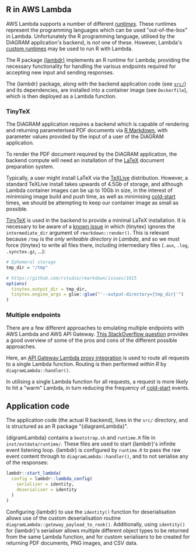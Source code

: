 ## R in AWS Lambda

AWS Lambda supports a number of different
[_runtimes_](https://docs.aws.amazon.com/lambda/latest/dg/lambda-runtimes.html). These runtimes
represent the programming languages which can be used "out-of-the-box" in Lambda. Unfortunately the
R programming language, utilised by the DiAGRAM application's backend, is _not_ one of these.
However, Lambda's 
[custom runtimes](https://docs.aws.amazon.com/lambda/latest/dg/runtimes-custom.html)
may be used to run R with Lambda.

The R package [{lambdr}](https://github.com/mdneuzerling/lambdr) implements an R runtime for Lambda;
providing the necessary functionality for handling the various endpoints required for accepting new
input and sending responses.

The {lambdr} package, along with the backend application code (see [`src/`](src/)) and its
dependencies, are installed into a container image (see `Dockerfile`), which is then deployed as a
Lambda function.

### TinyTeX

The DiAGRAM application requires a backend which is capable of rendering and returning parameterised
PDF documents via [R Markdown](https://rmarkdown.rstudio.com/), with parameter values provided by
the input of a user of the DiAGRAM application.

To render the PDF document required by the DiAGRAM application, the backend compute will need an
installation of the [LaTeX](https://www.latex-project.org/about/) document preparation system.

Typically, a user might install LaTeX via the [TeXLive](https://www.tug.org/texlive/) distribution.
However, a standard TeXLive install takes upwards of 4.5Gb of storage, and although Lambda container
images can be up to 10Gb in size, in the interest of minimising image build and push time, as well
as minimising
[cold-start](https://aws.amazon.com/blogs/compute/operating-lambda-performance-optimization-part-1/)
times, we should be attempting to keep our container image as small as possible.

[TinyTeX](https://yihui.org/tinytex/) is used in the backend to provide a minimal LaTeX
installation. It is necessary to be aware of a 
[known issue](https://github.com/rstudio/rmarkdown/issues/1975) in which {tinytex} ignores the
`intermediate_dir` argument of `rmarkdown::render()`. This is relevant because `/tmp` is the _only
writeable directory in Lambda_, and so we must force {tinytex} to write all files there, including
intermediary files (`.aux`, `.log`, `.synctex.gz`, ...):

```R
# Ephemeral storage
tmp_dir = "/tmp"

# https://github.com/rstudio/rmarkdown/issues/1615
options(
  tinytex.output_dir = tmp_dir,
  tinytex.engine_args = glue::glue("'--output-directory={tmp_dir}'")
)
```

### Multiple endpoints

There are a few different approaches to emulating multiple endpoints with AWS Lambda and AWS API
Gateway. 
[This StackOverflow question](https://stackoverflow.com/questions/41425511/aws-api-gateway-lambda-multiple-endpoint-functions-vs-single-endpoint)
provides a good overview of some of the pros and cons of the different possible approaches.

Here, an 
[API Gateway Lambda proxy integration](https://docs.aws.amazon.com/apigateway/latest/developerguide/set-up-lambda-proxy-integrations.html)
is used to route all requests to a single Lambda function. Routing is then performed _within R_ by
`diagramLambda::handler()`.

In utilising a single Lambda function for all requests, a request is more likely to hit a "warm"
Lambda, in turn reducing the frequency of
[cold-start](https://aws.amazon.com/blogs/compute/operating-lambda-performance-optimization-part-1/)
events.


## Application code

The application code (the actual R backend), lives in the `src/` directory, and is structured as an
R package "{diagramLambda}".

{digramLambda} contains a `bootstrap.sh` and `runtime.R` file in `inst/extdata/runtime/`. These
files are used to start {lambdr}'s infinite event listening loop. {lambdr} is configured by
`runtime.R` to pass the raw event content through to `diagramLambda::handler()`, and to not
serialise any of the responses:

```R
lambdr::start_lambda(
  config = lambdr::lambda_config(
    serialiser = identity,
    deserialiser = identity
  )
)
```

Configuring {lambdr} to use the `identity()` function for deserialisation allows use of the custom
deserialisation routine `diagramLambda::gateway_payload_to_rook()`. Additionally, using `identity()`
for {lambdr}'s serialiser allows multiple different object types to be returned from the same Lambda
function, and for custom serialisers to be created for returning PDF documents, PNG images, and CSV
data.

